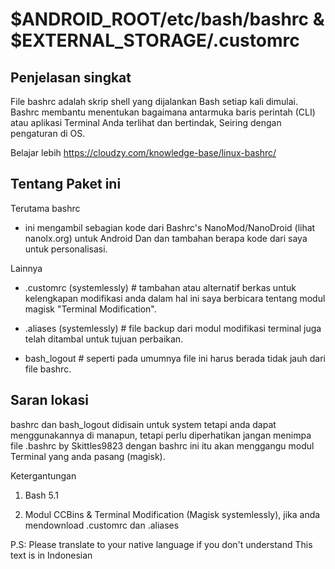 # $ANDROID_ROOT/etc/bash/bashrc & $EXTERNAL_STORAGE/.customrc

## Penjelasan singkat
File bashrc adalah skrip shell yang dijalankan Bash setiap kali dimulai. Bashrc membantu menentukan bagaimana antarmuka baris perintah (CLI) atau aplikasi Terminal Anda terlihat dan bertindak, Seiring dengan pengaturan di OS.

Belajar lebih https://cloudzy.com/knowledge-base/linux-bashrc/

## Tentang Paket ini
Terutama bashrc
 * ini mengambil sebagian kode dari Bashrc's NanoMod/NanoDroid (lihat nanolx.org) untuk Android Dan dan tambahan berapa kode dari saya untuk personalisasi.

Lainnya
 * .customrc (systemlessly)  # tambahan atau alternatif berkas untuk kelengkapan modifikasi anda dalam hal ini saya berbicara tentang modul magisk "Terminal Modification".

 * .aliases  (systemlessly)  # file backup dari modul modifikasi terminal juga telah ditambal untuk tujuan perbaikan.
 
 * bash_logout # seperti pada umumnya file ini harus berada tidak jauh dari file bashrc.

## Saran lokasi
 bashrc dan bash_logout didisain untuk system tetapi anda dapat menggunakannya di manapun, tetapi perlu diperhatikan jangan menimpa file .bashrc by Skittles9823 dengan bashrc ini itu akan menggangu modul Terminal yang anda pasang (magisk).


Ketergantungan

1. Bash 5.1

2. Modul CCBins & Terminal Modification (Magisk systemlessly), jika anda mendownload .customrc dan .aliases

P.S: Please translate to your native language if you don't understand
This text is in Indonesian
